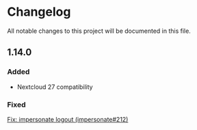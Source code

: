 # Changelog
All notable changes to this project will be documented in this file.

## 1.14.0

### Added

* Nextcloud 27 compatibility

### Fixed

[Fix: impersonate logout (impersonate#212)](https://github.com/nextcloud/impersonate/pull/212)

